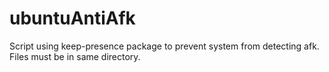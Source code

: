 # ubuntuAntiAfk
Script using keep-presence package to prevent system from detecting afk. Files must be in same directory.
